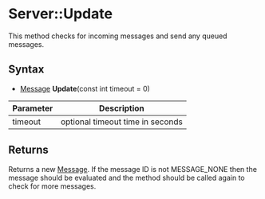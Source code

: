 # Server::Update

This method checks for incoming messages and send any queued messages.

## Syntax

- [Message](Message.md) **Update**(const int timeout = 0)

| Parameter | Description |
|---|---|
| timeout | optional timeout time in seconds |

## Returns

Returns a new [Message](Message.md). If the message ID is not MESSAGE_NONE then the message should be evaluated and the method should be called again to check for more messages.
